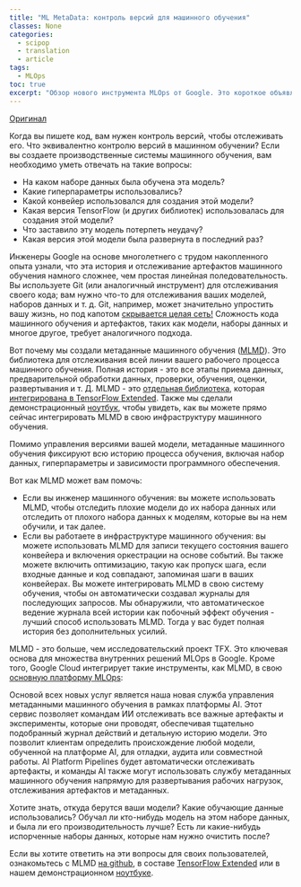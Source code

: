 ```yaml
---
title: "ML MetaData: контроль версий для машинного обучения"
classes: None
categories:
  - scipop
  - translation
  - article
tags:
  - MLOps
toc: true
excerpt: "Обзор нового инструмента MLOps от Google. Это короткое объявление ценно не столько богатым содержанием, сколько обилием ссылок."
---
```


[Оригинал](https://blog.tensorflow.org/2021/01/ml-metadata-version-control-for-ml.html)

Когда вы пишете код, вам нужен контроль версий, чтобы отслеживать его. Что эквивалентно контролю версий в машинном обучении? Если вы создаете производственные системы машинного обучения, вам необходимо уметь отвечать на такие вопросы: 

*   На каком наборе данных была обучена эта модель?
*   Какие гиперпараметры использовались?
*   Какой конвейер использовался для создания этой модели?
*   Какая версия TensorFlow (и других библиотек) использовалась для создания этой модели?
*   Что заставило эту модель потерпеть неудачу?
*   Какая версия этой модели была развернута в последний раз?

Инженеры Google на основе многолетнего с трудом накопленного опыта узнали, что эта история и отслеживание артефактов машинного обучения намного сложнее, чем простая линейная поледовательность. Вы используете Git (или аналогичный инструмент) для отслеживания своего кода; вам нужно что-то для отслеживания ваших моделей, наборов данных и т. д. Git, например, может значительно упростить вашу жизнь, но под капотом [скрывается целая сеть!](https://git-scm.com/book/en/v2/Git-Internals-Git-Objects#_git_commit_objects:~:text=If%20you%20follow%20all%20the%20internal%20pointers%2C%20you%20get%20an%20object%20graph%20something%20like%20this%3A) Сложность кода машинного обучения и артефактов, таких как модели, наборы данных и многое другое, требует аналогичного подхода.

Вот почему мы создали метаданные машинного обучения ([MLMD](https://www.tensorflow.org/tfx/tutorials/mlmd/mlmd_tutorial)). Это библиотека для отслеживания всей линии вашего рабочего процесса машинного обучения. Полная история - это все этапы приема данных, предварительной обработки данных, проверки, обучения, оценки, развертывания и т. Д. MLMD - это [отдельная библиотека](https://github.com/google/ml-metadata), которая [интегрирована в TensorFlow Extended](https://www.tensorflow.org/tfx/guide/mlmd). Также мы сделали демонстрационный [ноутбук,](https://www.tensorflow.org/tfx/tutorials/mlmd/mlmd_tutorial) чтобы увидеть, как вы можете прямо сейчас интегрировать MLMD в свою инфраструктуру машинного обучения.

Помимо управления версиями вашей модели, метаданные машинного обучения фиксируют всю историю процесса обучения, включая набор данных, гиперпараметры и зависимости программного обеспечения.

Вот как MLMD может вам помочь:

*   Если вы инженер машинного обучения: вы можете использовать MLMD, чтобы отследить плохие модели до их набора данных или отследить от плохого набора данных к моделям, которые вы на нем обучили, и так далее.
*   Если вы работаете в инфраструктуре машинного обучения: вы можете использовать MLMD для записи текущего состояния вашего конвейера и включения оркестрации на основе событий. Вы также можете включить оптимизацию, такую ​​как пропуск шага, если входные данные и код совпадают, запоминая шаги в ваших конвейерах. Вы можете интегрировать MLMD в свою систему обучения, чтобы он автоматически создавал журналы для последующих запросов. Мы обнаружили, что автоматическое ведение журнала всей истории как побочный эффект обучения - лучший способ использовать MLMD. Тогда у вас будет полная история без дополнительных усилий.

MLMD - это больше, чем исследовательский проект TFX. Это ключевая основа для множества внутренних решений MLOps в Google. Кроме того, Google Cloud интегрирует такие инструменты, как MLMD, в свою [основную платформу MLOps](https://cloud.google.com/blog/products/ai-machine-learning/key-requirements-for-an-mlops-foundation):

Основой всех новых услуг является наша новая служба управления метаданными машинного обучения в рамках платформы AI. Этот сервис позволяет командам ИИ отслеживать все важные артефакты и эксперименты, которые они проводят, обеспечивая тщательно подобранный журнал действий и детальную историю модели. Это позволит клиентам определить происхождение любой модели, обученной на платформе AI, для отладки, аудита или совместной работы. AI Platform Pipelines будет автоматически отслеживать артефакты, и команды AI также могут использовать службу метаданных машинного обучения напрямую для развертывания рабочих нагрузок, отслеживания артефактов и метаданных.

Хотите знать, откуда берутся ваши модели? Какие обучающие данные использовались? Обучал ли кто-нибудь модель на этом наборе данных, и была ли его производительность лучше? Есть ли какие-нибудь испорченные наборы данных, которые нам нужно очистить после?

Если вы хотите ответить на эти вопросы для своих пользователей, ознакомьтесь с MLMD [на github](https://github.com/google/ml-metadata), в составе [TensorFlow Extended](https://www.tensorflow.org/tfx/guide/mlmd) или в нашем демонстрационном [ноутбуке](https://www.tensorflow.org/tfx/tutorials/mlmd/mlmd_tutorial).

